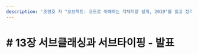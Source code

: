 ```yaml
---
description: '조영호 저 "오브젝트: 코드로 이해하는 객체지향 설계, 2019"를 읽고 정리한 내용입니다.'
---
```


# \# 13장 서브클래싱과 서브타이핑 - 발표

